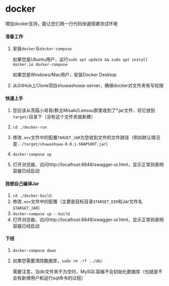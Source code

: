 # docker

增加docker支持，能让您们用一行代码快速搭建测试环境

#### 准备工作

1. 安装`docker`与`docker-compose`

   如果您是Ubuntu用户，运行`sudo apt update && sudo apt install docker.io docker-compose`

   如果您是Windows/Mac用户，安装Docker Desktop

2. 从GitHub上Clone项目shuwashuwa-server，确保docker对文件夹有写权限

#### 快速上手

1. 您应该从茨菇小哥哥/群主Misaki/Leesou那里收到了*.jar文件，将它放到`target/`目录下（没有这个文件夹就新建）

2. `cd ./docker-run`

3. 修改`.env`文件中的配置`TARGET_JAR`为您收到文件的文件路径（例如默认情况是`../target/shuwashuwa-0.0.1-SNAPSHOT.jar`）

4. `docker-compose up`

5. 打开浏览器，访问http://localhost:8848/swagger-ui.html，显示正常则表明容器已经启动

#### 我想自己编译Jar

1. `cd ./docker-build`
2. 修改`.env`文件中的配置（主要是目标目录`$TARGET_DIR`和Jar文件名`$TARGET_JAR`）
3. `docker-compose up --build`
4. 打开浏览器，访问http://localhost:8848/swagger-ui.html，显示正常则表明容器已经启动

#### 下线

1. `docker-compose down`

2. 如果您需要清除数据库，`sudo rm -rf ../db/`

   需要注意，当db文件夹不为空时，MySQL容器不会初始化数据库（也就是不会有新增用户和运行sql命令的过程）

